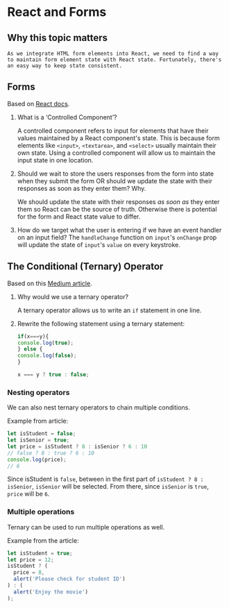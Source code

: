 # React and Forms

## Why this topic matters

    As we integrate HTML form elements into React, we need to find a way to maintain form element state with React state. Fortunately, there's an easy way to keep state consistent.

## Forms

Based on [React docs](https://reactjs.org/docs/forms.html).

1. What is a ‘Controlled Component’?

    A controlled component refers to input for elements that have their values maintained by a React component's state. This is because form elements like `<input>`, `<textarea>`, and `<select>` usually maintain their own state. Using a controlled component will allow us to maintain the input state in one location.

2. Should we wait to store the users responses from the form into state when they submit the form OR should we update the state with their responses as soon as they enter them? Why.

    We should update the state with their responses *as soon as* they enter them so React can be the source of truth. Otherwise there is potential for the form and React state value to differ.

3. How do we target what the user is entering if we have an event handler on an input field?
    The `handleChange` function on `input`'s `onChange` prop will update the state of `input`'s `value` on every keystroke.

## The Conditional (Ternary) Operator

Based on this [Medium article](https://codeburst.io/javascript-the-conditional-ternary-operator-explained-cac7218beeff).

1. Why would we use a ternary operator?

    A ternary operator allows us to write an `if` statement in one line.

2. Rewrite the following statement using a ternary statement:

    ```javascript
    if(x===y){
    console.log(true);
    } else {
    console.log(false);
    }
    ```

    ```javascript
    x === y ? true : false;
    ```

### Nesting operators

We can also nest ternary operators to chain multiple conditions.

Example from article:

```javascript
let isStudent = false;
let isSenior = true;
let price = isStudent ? 8 : isSenior ? 6 : 10
// false ? 8 : true ? 6 : 10
console.log(price);
// 6
```

Since isStudent is `false`, between in the first part of `isStudent ? 8 : isSenior`, `isSenior` will be selected. From there, since `isSenior` is `true`, `price` will be `6`.

### Multiple operations

Ternary can be used to run multiple operations as well.

Example from the article:

```javascript
let isStudent = true;
let price = 12;
isStudent ? (
  price = 8,
  alert('Please check for student ID')
) : (
  alert('Enjoy the movie')
);
```
